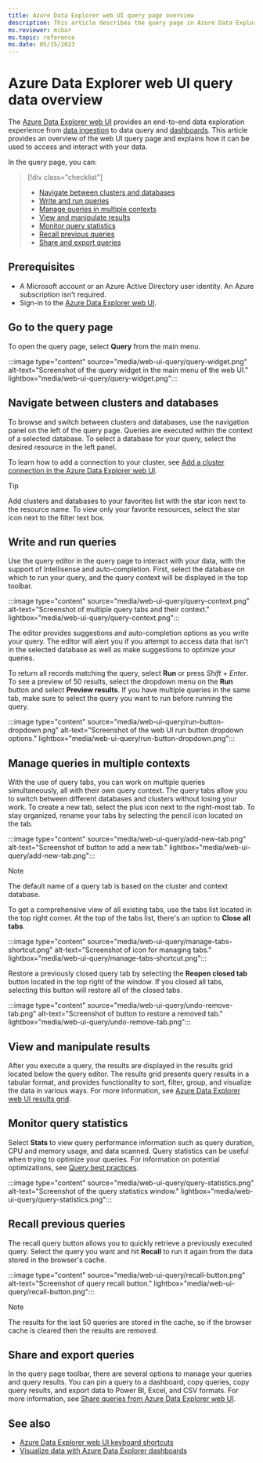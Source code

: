 ```yaml
---
title: Azure Data Explorer web UI query page overview
description: This article describes the query page in Azure Data Explorer web UI.
ms.reviewer: mibar
ms.topic: reference
ms.date: 05/15/2023
---
```


# Azure Data Explorer web UI query data overview

The [Azure Data Explorer web UI](https://dataexplorer.azure.com) provides an end-to-end data exploration experience from [data ingestion](ingest-data-wizard.md) to data query and [dashboards](azure-data-explorer-dashboards.md). This article provides an overview of the web UI query page and explains how it can be used to access and interact with your data.

In the query page, you can:

> [!div class="checklist"]
>
> * [Navigate between clusters and databases](#navigate-between-clusters-and-databases)
> * [Write and run queries](#write-and-run-queries)
> * [Manage queries in multiple contexts](#manage-queries-in-multiple-contexts)
> * [View and manipulate results](#view-and-manipulate-results)
> * [Monitor query statistics](#monitor-query-statistics)
> * [Recall previous queries](#recall-previous-queries)
> * [Share and export queries](#share-and-export-queries)

## Prerequisites

* A Microsoft account or an Azure Active Directory user identity. An Azure subscription isn't required.
* Sign-in to the [Azure Data Explorer web UI](https://dataexplorer.azure.com/).

## Go to the query page

To open the query page, select **Query** from the main menu.

:::image type="content" source="media/web-ui-query/query-widget.png" alt-text="Screenshot of the query widget in the main menu of the web UI." lightbox="media/web-ui-query/query-widget.png":::

## Navigate between clusters and databases

To browse and switch between clusters and databases, use the navigation panel on the left of the query page. Queries are executed within the context of a selected database. To select a database for your query, select the desired resource in the left panel.

To learn how to add a connection to your cluster, see [Add a cluster connection in the Azure Data Explorer web UI](add-cluster-connection.md).

> [!TIP]
> Add clusters and databases to your favorites list with the star icon next to the resource name. To view only your favorite resources, select the star icon next to the filter text box.

## Write and run queries

Use the query editor in the query page to interact with your data, with the support of Intellisense and auto-completion. First, select the database on which to run your query, and the query context will be displayed in the top toolbar.

:::image type="content" source="media/web-ui-query/query-context.png" alt-text="Screenshot of multiple query tabs and their context." lightbox="media/web-ui-query/query-context.png":::

The editor provides suggestions and auto-completion options as you write your query. The editor will alert you if you attempt to access data that isn't in the selected database as well as make suggestions to optimize your queries.

To return all records matching the query, select **Run** or press *Shift + Enter*. To see a preview of 50 results, select the dropdown menu on the **Run** button and select **Preview results**. If you have multiple queries in the same tab, make sure to select the query you want to run before running the query.

:::image type="content" source="media/web-ui-query/run-button-dropdown.png" alt-text="Screenshot of the web UI run button dropdown options." lightbox="media/web-ui-query/run-button-dropdown.png":::

## Manage queries in multiple contexts

With the use of query tabs, you can work on multiple queries simultaneously, all with their own query context. The query tabs allow you to switch between different databases and clusters without losing your work. To create a new tab, select the plus icon next to the right-most tab. To stay organized, rename your tabs by selecting the pencil icon located on the tab.

:::image type="content" source="media/web-ui-query/add-new-tab.png" alt-text="Screenshot of button to add a new tab." lightbox="media/web-ui-query/add-new-tab.png":::

> [!NOTE]
> The default name of a query tab is based on the cluster and context database.

To get a comprehensive view of all existing tabs, use the tabs list located in the top right corner. At the top of the tabs list, there's an option to **Close all tabs**.

:::image type="content" source="media/web-ui-query/manage-tabs-shortcut.png" alt-text="Screenshot of icon for managing tabs." lightbox="media/web-ui-query/manage-tabs-shortcut.png":::

Restore a previously closed query tab by selecting the **Reopen closed tab** button located in the top right of the window. If you closed all tabs, selecting this button will restore all of the closed tabs.

:::image type="content" source="media/web-ui-query/undo-remove-tab.png" alt-text="Screenshot of button to restore a removed tab." lightbox="media/web-ui-query/undo-remove-tab.png":::

## View and manipulate results

After you execute a query, the results are displayed in the results grid located below the query editor. The results grid presents query results in a tabular format, and provides functionality to sort, filter, group, and visualize the data in various ways. For more information, see [Azure Data Explorer web UI results grid](web-results-grid.md).

## Monitor query statistics

Select **Stats** to view query performance information such as query duration, CPU and memory usage, and data scanned. Query statistics can be useful when trying to optimize your queries. For information on potential optimizations, see [Query best practices](kusto/query/best-practices.md).

:::image type="content" source="media/web-ui-query/query-statistics.png" alt-text="Screenshot of the query statistics window." lightbox="media/web-ui-query/query-statistics.png":::

## Recall previous queries

The recall query button allows you to quickly retrieve a previously executed query. Select the query you want and hit **Recall** to run it again from the data stored in the browser's cache.

:::image type="content" source="media/web-ui-query/recall-button.png" alt-text="Screenshot of query recall button." lightbox="media/web-ui-query/recall-button.png":::

> [!NOTE]
> The results for the last 50 queries are stored in the cache, so if the browser cache is cleared then the results are removed.

## Share and export queries

In the query page toolbar, there are several options to manage your queries and query results. You can pin a query to a dashboard, copy queries, copy query results, and export data to Power BI, Excel, and CSV formats. For more information, see [Share queries from Azure Data Explorer web UI](web-share-queries.md).

## See also

* [Azure Data Explorer web UI keyboard shortcuts](web-ui-query-keyboard-shortcuts.md)
* [Visualize data with Azure Data Explorer dashboards](azure-data-explorer-dashboards.md)
